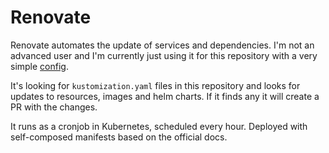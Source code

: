 # Renovate

Renovate automates the update of services and dependencies. I'm not an advanced user and I'm currently just using it for this repository with a very simple [config](./renovate.json).

It's looking for `kustomization.yaml` files in this repository and looks for updates to resources, images and helm charts. If it finds any it will create a PR with the changes.

It runs as a cronjob in Kubernetes, scheduled every hour. Deployed with self-composed manifests based on the official docs.
